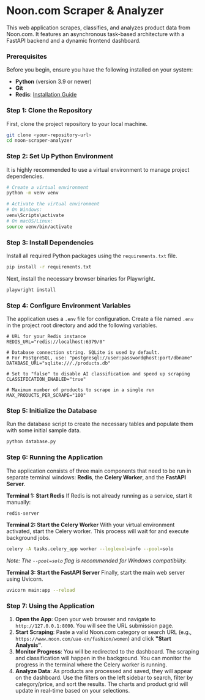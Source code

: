 # **Noon.com Scraper & Analyzer**

This web application scrapes, classifies, and analyzes product data from Noon.com. It features an asynchronous task-based architecture with a FastAPI backend and a dynamic frontend dashboard.

### **Prerequisites**

Before you begin, ensure you have the following installed on your system:
*   **Python** (version 3.9 or newer)
*   **Git**
*   **Redis**: [Installation Guide](https://redis.io/docs/getting-started/installation/)

### **Step 1: Clone the Repository**

First, clone the project repository to your local machine.

```sh
git clone <your-repository-url>
cd noon-scraper-analyzer
```

### **Step 2: Set Up Python Environment**

It is highly recommended to use a virtual environment to manage project dependencies.

```sh
# Create a virtual environment
python -m venv venv

# Activate the virtual environment
# On Windows:
venv\Scripts\activate
# On macOS/Linux:
source venv/bin/activate
```

### **Step 3: Install Dependencies**

Install all required Python packages using the `requirements.txt` file.

```sh
pip install -r requirements.txt
```

Next, install the necessary browser binaries for Playwright.

```sh
playwright install
```

### **Step 4: Configure Environment Variables**

The application uses a `.env` file for configuration. Create a file named `.env` in the project root directory and add the following variables.

```env
# URL for your Redis instance
REDIS_URL="redis://localhost:6379/0"

# Database connection string. SQLite is used by default.
# For PostgreSQL, use: "postgresql://user:password@host:port/dbname"
DATABASE_URL="sqlite:///./products.db"

# Set to "false" to disable AI classification and speed up scraping
CLASSIFICATION_ENABLED="true"

# Maximum number of products to scrape in a single run
MAX_PRODUCTS_PER_SCRAPE="100"
```

### **Step 5: Initialize the Database**

Run the database script to create the necessary tables and populate them with some initial sample data.

```sh
python database.py
```

### **Step 6: Running the Application**

The application consists of three main components that need to be run in separate terminal windows: **Redis**, the **Celery Worker**, and the **FastAPI Server**.

**Terminal 1: Start Redis**
If Redis is not already running as a service, start it manually:
```sh
redis-server
```

**Terminal 2: Start the Celery Worker**
With your virtual environment activated, start the Celery worker. This process will wait for and execute background jobs.
```sh
celery -A tasks.celery_app worker --loglevel=info --pool=solo
```
*Note: The `--pool=solo` flag is recommended for Windows compatibility.*

**Terminal 3: Start the FastAPI Server**
Finally, start the main web server using Uvicorn.
```sh
uvicorn main:app --reload
```

### **Step 7: Using the Application**

1.  **Open the App**: Open your web browser and navigate to `http://127.0.0.1:8000`. You will see the URL submission page.
2.  **Start Scraping**: Paste a valid Noon.com category or search URL (e.g., `https://www.noon.com/uae-en/fashion/women`) and click **"Start Analysis"**.
3.  **Monitor Progress**: You will be redirected to the dashboard. The scraping and classification will happen in the background. You can monitor the progress in the terminal where the Celery worker is running.
4.  **Analyze Data**: As products are processed and saved, they will appear on the dashboard. Use the filters on the left sidebar to search, filter by category/price, and sort the results. The charts and product grid will update in real-time based on your selections. 